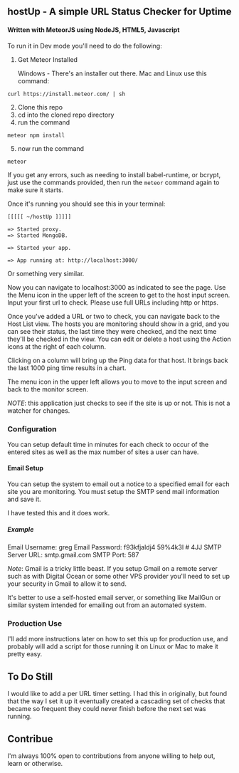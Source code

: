 ## hostUp - A simple URL Status Checker for Uptime
#### Written with MeteorJS using NodeJS, HTML5, Javascript

To run it in Dev mode you'll need to do the following:

1. Get Meteor Installed

    Windows - There's an installer out there.
    Mac and Linux use this command:

`curl https://install.meteor.com/ | sh`

2. Clone this repo
3. cd into the cloned repo directory
4. run the command

`meteor npm install`

5. now run the command

`meteor`

If you get any errors, such as needing to install babel-runtime, or bcrypt, just use the commands provided, then run the `meteor` command again to make sure it starts.

Once it's running you should see this in your terminal:

```
[[[[[ ~/hostUp ]]]]]

=> Started proxy.
=> Started MongoDB.

=> Started your app.

=> App running at: http://localhost:3000/
```

Or something very similar.

Now you can navigate to localhost:3000 as indicated to see the page.  Use the Menu icon in the upper left of the screen to get to the host input screen.  Input your first url to check.  Please use full URLs including http or https.

Once you've added a URL or two to check, you can navigate back to the Host List view. The hosts you are monitoring should show in a grid, and you can see their status, the last time they were checked, and the next time they'll be checked in the view. You can edit or delete a host using the Action icons at the right of each column.

Clicking on a column will bring up the Ping data for that host.  It brings back the last 1000 ping time results in a chart.

The menu icon in the upper left allows you to move to the input screen and back to the monitor screen.

*NOTE*: this application just checks to see if the site is up or not.  This is not a watcher for changes.

### Configuration
You can setup default time in minutes for each check to occur of the entered sites as well as the max number of sites a user can have.

#### Email Setup
You can setup the system to email out a notice to a specified email for each site you are monitoring.  You must setup the SMTP send mail information and save it.

I have tested this and it does work.

##### Example
Email Username: greg
Email Password: f93kfjaldj4 59%4k3l # 4JJ
SMTP Server URL: smtp.gmail.com
SMTP Port: 587

*Note*: Gmail is a tricky little beast. If you setup Gmail on a remote server such as with Digital Ocean or some other VPS provider you'll need to set up your security in Gmail to allow it to send.

It's better to use a self-hosted email server, or something like MailGun or similar system intended for emailing out from an automated system.

### Production Use
I'll add more instructions later on how to set this up for production use, and probably will add a script for those running it on Linux or Mac to make it pretty easy.

## To Do Still
I would like to add a per URL timer setting.  I had this in originally, but found that the way I set it up it eventually created a cascading set of checks that became so frequent they could never finish before the next set was running.  

## Contribue
I'm always 100% open to contributions from anyone willing to help out, learn or otherwise.
